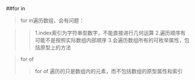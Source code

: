 ##for in
 
>for in遍历数组，会有问题：

>>1.index索引为字符串型数字，不能直接进行几何运算
>>2.遍历顺序有可能不是按照实际数组内部顺序
>>3.会遍历数组所有的可枚举属性，包括原型上的方法

>for of 
>>for of 遍历的只是数组内的元素，而不包括数组的原型属性和索引
